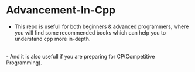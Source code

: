 # Advancement-In-Cpp
- This repo is usefull for both beginners & advanced programmers, where you will find some recommended books which can help you to understand cpp more in-depth.
<br>
- And it is also usefull if you are preparing for CP(Competitive Programming).
